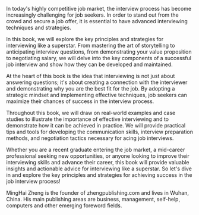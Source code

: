 
In today's highly competitive job market, the interview process has become increasingly challenging for job seekers. In order to stand out from the crowd and secure a job offer, it is essential to have advanced interviewing techniques and strategies.

In this book, we will explore the key principles and strategies for interviewing like a superstar. From mastering the art of storytelling to anticipating interview questions, from demonstrating your value proposition to negotiating salary, we will delve into the key components of a successful job interview and show how they can be developed and maintained.

At the heart of this book is the idea that interviewing is not just about answering questions; it's about creating a connection with the interviewer and demonstrating why you are the best fit for the job. By adopting a strategic mindset and implementing effective techniques, job seekers can maximize their chances of success in the interview process.

Throughout this book, we will draw on real-world examples and case studies to illustrate the importance of effective interviewing and to demonstrate how it can be achieved in practice. We will provide practical tips and tools for developing the communication skills, interview preparation methods, and negotiation tactics necessary for acing job interviews.

Whether you are a recent graduate entering the job market, a mid-career professional seeking new opportunities, or anyone looking to improve their interviewing skills and advance their career, this book will provide valuable insights and actionable advice for interviewing like a superstar. So let's dive in and explore the key principles and strategies for achieving success in the job interview process!

MingHai Zheng is the founder of zhengpublishing.com and lives in Wuhan, China. His main publishing areas are business, management, self-help, computers and other emerging foreword fields.
